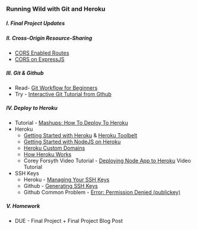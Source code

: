 ### Running Wild with Git and Heroku

##### I. Final Project Updates

##### II. Cross-Origin Resource-Sharing
* [CORS Enabled Routes](http://enable-cors.org/server.html)
* [CORS on ExpressJS](http://enable-cors.org/server_expressjs.html)

##### III. Git & Github
* Read- [Git Workflow for Beginners](http://sklise.com/2012/10/07/git-workflow-beginner/)
* Try - [Interactive Git Tutorial from Gthub](http://try.github.io/levels/1/challenges/1)

##### IV. Deploy to Heroku
* Tutorial - [Mashups: How To Deploy To Heroku](https://github.com/craigprotzel/Mashups/tree/master/11_Running_Wild_with_Git_and_Heroku/Heroku_Node_Deploy)
* Heroku
	* [Getting Started with Heroku](https://devcenter.heroku.com/articles/quickstart) & [Heroku Toolbelt](https://toolbelt.heroku.com/)
	* [Getting Started with NodeJS on Heroku](https://devcenter.heroku.com/articles/getting-started-with-nodejs#introduction)
	* [Heroku Custom Domains](https://devcenter.heroku.com/articles/custom-domains)
	* [How Heroku Works](https://devcenter.heroku.com/articles/how-heroku-works)
	* Corey Forsyth Video Tutorial - [Deploying Node App to Heroku](https://vimeo.com/91210794) Video Tutorial
* SSH Keys
	* Heroku - [Managing Your SSH Keys](https://devcenter.heroku.com/articles/keys)
	* Github - [Generating SSH Keys](https://help.github.com/articles/generating-ssh-keys)
	* Github Common Problem - [Error: Permission Denied (publickey)](https://help.github.com/articles/error-permission-denied-publickey)

##### V. Homework
* DUE - Final Project + Final Project Blog Post